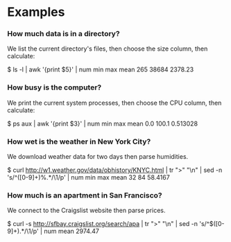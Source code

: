 # Examples


### How much data is in a directory?

We list the current directory's files,
then choose the size column, then calculate:

$ ls -l | awk '{print $5}' | num min max mean
265 38684 2378.23


### How busy is the computer?

We print the current system processes,
then choose the CPU column, then calculate:

$ ps aux | awk '{print $3}' | num min max mean
0.0 100.1 0.513028


### How wet is the weather in New York City?

We download weather data for two days then parse humidities.

$ curl http://w1.weather.gov/data/obhistory/KNYC.html |
tr ">" "\n" | sed -n 's/^\([0-9]\+\)%.*/\1/p' |
num min max mean
32 84 58.4167


### How much is an apartment in San Francisco?

We connect to the Craigslist website then parse prices.

$ curl -s http://sfbay.craigslist.org/search/apa |
tr ">" "\n" | sed -n 's/^\$\([0-9]\+\).*/\1/p' |
num mean
2974.47
